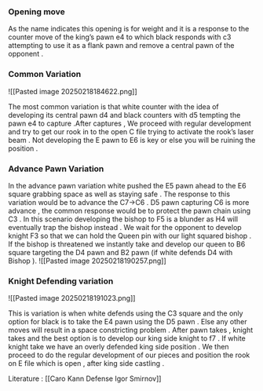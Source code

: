 
### Opening move 
As the name indicates this opening is for weight and it is a response to the counter move of the king’s pawn e4 to which black responds with c3 attempting to use it as a flank pawn and remove a central pawn of the opponent . 


### Common Variation 

![[Pasted image 20250218184622.png]]

The most common variation is that white counter with the idea of developing its central pawn d4 and black counters with d5 tempting the pawn e4 to capture .After captures , We proceed with regular development and try to get our rook in to the open C file trying to activate the rook’s laser beam . Not developing the E pawn to E6 is key or else you will be ruining the position . 


### Advance Pawn Variation 

In the advance pawn variation white pushed the E5 pawn ahead to the E6 square grabbing space as well as staying safe . The response to this variation would be to advance the C7->C6 . D5 pawn capturing C6 is more advance , the common response would be to protect the pawn chain using C3 . In this scenario developing the bishop to F5 is a blunder as H4 will eventually trap the bishop instead . We wait for the opponent to develop knight F3 so that we can hold the Queen pin with our light squared bishop . If the bishop is threatened we instantly take and develop our queen to B6 square targeting the D4 pawn and B2 pawn (if white defends D4 with Bishop ).
![[Pasted image 20250218190257.png]]




### Knight Defending variation 

![[Pasted image 20250218191023.png]]

This is variation is when white defends using the C3 square and the only option for black is to take the E4 pawn using the D5 pawn . Else any other moves will result in a space constricting problem . After pawn takes , knight takes and the best option is to develop our king side knight to f7 . If white knight take we have an overly defended king side position . We then proceed to do the regular development of our pieces and position the rook on E file which is open , after king side castling . 


Literature : [[Caro Kann Defense Igor Smirnov]]
